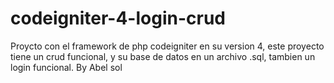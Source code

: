 # codeigniter-4-login-crud
Proycto con el framework de php codeigniter en su version 4, este proyecto tiene un crud funcional, y su base de datos en un archivo .sql, tambien un login funcional. By Abel sol
